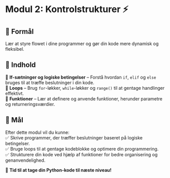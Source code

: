 # **Modul 2: Kontrolstrukturer ⚡**

## 🎯 Formål  
Lær at styre flowet i dine programmer og gør din kode mere dynamisk og fleksibel.  

## 📌 Indhold  
🔹 **If-sætninger og logiske betingelser** – Forstå hvordan `if`, `elif` og `else` bruges til at træffe                 beslutninger i din kode.  
🔹 **Loops** – Brug `for`-løkker, `while`-løkker og `range()` til at gentage handlinger effektivt.  
🔹 **Funktioner** – Lær at definere og anvende funktioner, herunder parametre og returneringsværdier.  

## 🎯 Mål  
Efter dette modul vil du kunne:  
✅ Skrive programmer, der træffer beslutninger baseret på logiske betingelser.  
✅ Bruge loops til at gentage kodeblokke og optimere din programmering.  
✅ Strukturere din kode ved hjælp af funktioner for bedre organisering og genanvendelighed.  

🚀 **Tid til at tage din Python-kode til næste niveau!**
